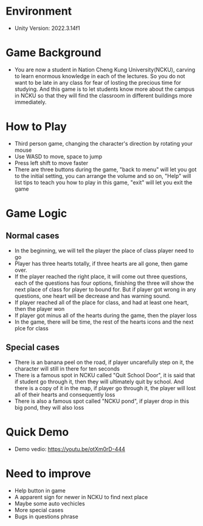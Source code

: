 # Environment
- Unity Version: 2022.3.14f1
# Game Background
- You are now a student in Nation Cheng Kung University(NCKU), carving to learn enormous knowledge in each of the lectures.
  So you do not want to be late in any class for fear of losting the precious time for studying. And this game is to let
  students know more about the campus in NCKU so that they will find the classroom in different buildings more immediately.
# How to Play
- Third person game, changing the character's direction by rotating your mouse
- Use WASD to move, space to jump
- Press left shift to move faster
- There are three buttons during the game, "back to menu" will let you got to the initial setting, you can arrange the volume and so on,
  "Help" will list tips to teach you how to play in this game, "exit" will let you exit the game
# Game Logic
## Normal cases
- In the beginning, we will tell the player the place of class player need to go
- Player has three hearts totally, if three hearts are all gone, then game over.
- If the player reached the right place, it will come out three questions, each of the questions has four options,
  finishing the three will show the next place of class for player to bound for. But if player got wrong in any questions,
  one heart will be decrease and has warning sound.
- If player reached all of the place for class, and had at least one heart, then the player won
- If player got minus all of the hearts during the game, then the player loss
- In the game, there will be time, the rest of the hearts icons and the next plce for class
## Special cases
- There is an banana peel on the road, if player uncarefully step on it, the character will still in there for ten seconds
- There is a famous spot in NCKU called "Quit School Door", it is said that if student go through it, then
  they will ultimately quit by school. And there is a copy of it in the map, if player go through it, the player will lost
  all of their hearts and consequently loss
- There is also a famous spot called "NCKU pond", if player drop in this big pond, they will also loss
# Quick Demo
- Demo vedio: https://youtu.be/otXm0rD-444

# Need to improve
- Help button in game
- A apparent sign for newer in NCKU to find next place
- Maybe some auto vechicles
- More special cases
- Bugs in questions phrase

